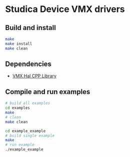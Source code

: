 # Studica Device VMX drivers
## Build and install
``` bash
make
make install
make clean
```

## Dependencies
* [VMX Hal CPP Library](https://github.com/Studica-Robotics/ubuntu/tree/main/hal/hal_cpp)

## Compile and run examples
``` bash
# build all examples
cd examples
make
# clean
make clean
```
``` bash
cd example_example
# build single example
make
# run example
./example_example
```
